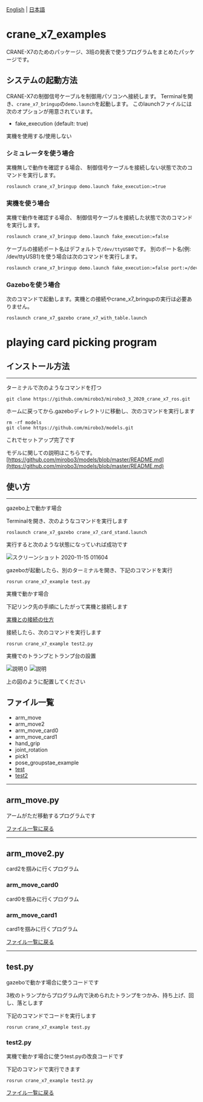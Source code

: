 [English](README.en.md) | [日本語](README.md)

# crane_x7_examples

CRANE-X7のためのパッケージ、3班の発表で使うプログラムをまとめたパッケージです。

## システムの起動方法

CRANE-X7の制御信号ケーブルを制御用パソコンへ接続します。
Terminalを開き、`crane_x7_bringup`の`demo.launch`を起動します。
このlaunchファイルには次のオプションが用意されています。

- fake_execution (default: true)

実機を使用する/使用しない

### シミュレータを使う場合

実機無しで動作を確認する場合、
制御信号ケーブルを接続しない状態で次のコマンドを実行します。

```sh
roslaunch crane_x7_bringup demo.launch fake_execution:=true
```

### 実機を使う場合

実機で動作を確認する場合、
制御信号ケーブルを接続した状態で次のコマンドを実行します。

```sh
roslaunch crane_x7_bringup demo.launch fake_execution:=false
```

ケーブルの接続ポート名はデフォルトで`/dev/ttyUSB0`です。
別のポート名(例: /dev/ttyUSB1)を使う場合は次のコマンドを実行します。

```sh
roslaunch crane_x7_bringup demo.launch fake_execution:=false port:=/dev/ttyUSB1
```

### Gazeboを使う場合

次のコマンドで起動します。実機との接続やcrane_x7_bringupの実行は必要ありません。

```sh
roslaunch crane_x7_gazebo crane_x7_with_table.launch
```

# playing card picking program 

## インストール方法
---
ターミナルで次のようなコマンドを打つ
~~~ 
git clone https://github.com/mirobo3/mirobo3_3_2020_crane_x7_ros.git
~~~
ホームに戻ってから.gazeboディレクトリに移動し、次のコマンドを実行します
~~~
rm -rf models
git clone https://github.com/mirobo3/models.git 
~~~


これでセットアップ完了です

モデルに関しての説明はこちらです。  
[https://github.com/mirobo3/models/blob/master/README.md](https://github.com/mirobo3/models/blob/master/README.md)

## 使い方
---
gazebo上で動かす場合

Terminalを開き、次のようなコマンドを実行します
~~~
roslaunch crane_x7_gazebo crane_x7_card_stand.launch
~~~

実行すると次のような状態になっていれば成功です

![スクリーンショット 2020-11-15 011604](https://user-images.githubusercontent.com/72371743/99151777-be2bbf80-26e0-11eb-9635-d5e99a318b96.png)

gazeboが起動したら、別のターミナルを開き、下記のコマンドを実行
~~~
rosrun crane_x7_example test.py
~~~

実機で動かす場合

下記リンク先の手順にしたがって実機と接続します

[実機との接続の仕方](#実機を使う場合)

接続したら、次のコマンドを実行します
~~~
rosrun crane_x7_example test2.py
~~~

実機でのトランプとトランプ台の設置

![説明０](https://user-images.githubusercontent.com/72371743/99152331-7b6be680-26e4-11eb-9a35-9e7bdbdc9d39.png)
![説明](https://user-images.githubusercontent.com/72371743/99152367-b40bc000-26e4-11eb-8790-e1d1b471eae1.png)

上の図のように配置してください

## ファイル一覧

- arm_move
- arm_move2
- arm_move_card0
- arm_move_card1
- hand_grip
- joint_rotation
- pick1
- pose_groupstae_example
- [test](#test.py)
- [test2](#test2.py)

--- 
## arm_move.py

アームがただ移動するプログラムです

[ファイル一覧に戻る](#ファイル一覧)

---
## arm_move2.py
  card2を掴みに行くプログラム

### arm_move_card0

card0を掴みに行くプログラム

### arm_move_card1

card1を掴みに行くプログラム

[ファイル一覧に戻る](#ファイル一覧)

---

## test.py

gazeboで動かす場合に使うコードです

3枚のトランプからプログラム内で決められたトランプをつかみ、持ち上げ、回し、落とします

下記のコマンドでコードを実行します
~~~
rosrun crane_x7_example test.py
~~~

### test2.py

実機で動かす場合に使うtest.pyの改良コードです

下記のコマンドで実行できます
~~~
rosrun crane_x7_example test2.py
~~~

[ファイル一覧に戻る](#ファイル一覧)

